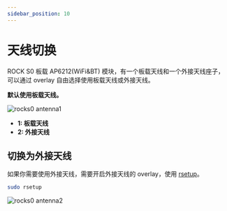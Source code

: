 ```yaml
---
sidebar_position: 10
---
```


# 天线切换

ROCK S0 板载 AP6212(WiFi&BT) 模块，有一个板载天线和一个外接天线座子，可以通过 overlay 自由选择使用板载天线或外接天线。

**默认使用板载天线。**

![rocks0 antenna1 ](/img/rockpi/s0/rock-s0-antenna.webp)

- **1: 板载天线**
- **2: 外接天线**

## 切换为外接天线

如果你需要使用外接天线，需要开启外接天线的 overlay，使用 [rsetup](../os-config/rsetup)。

```bash
sudo rsetup
```

![rocks0 antenna2 ](/img/rockpi/s0/rock-s0-antenna2.webp)
